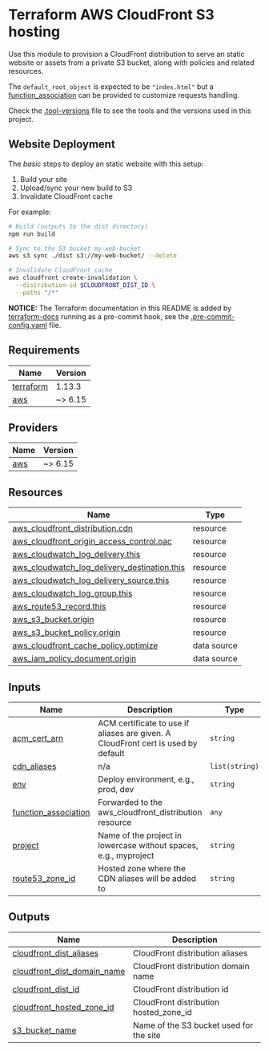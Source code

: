 # Terraform AWS CloudFront S3 hosting

Use this module to provision a CloudFront distribution to serve an static website or assets from a private S3 bucket, along with policies and related resources.

The `default_root_object` is expected to be `"index.html"` but a [function_association](https://registry.terraform.io/providers/hashicorp/aws/latest/docs/resources/cloudfront_distribution#function_association-1) can be provided to customize requests handling.

Check the [.tool-versions](./.tool-versions) file to see the tools and the versions used in this project.

## Website Deployment

The _basic_ steps to deploy an static website with this setup:

1. Build your site
2. Upload/sync your new build to S3
3. Invalidate CloudFront cache

For example:

```bash
# Build (outputs to the dist directory)
npm run build

# Sync to the S3 bucket my-web-bucket
aws s3 sync ./dist s3://my-web-bucket/ --delete

# Invalidate CloudFront cache
aws cloudfront create-invalidation \
  --distribution-id $CLOUDFRONT_DIST_ID \
  --paths "/*"
```

**NOTICE:** The Terraform documentation in this README is added by [terraform-docs](https://terraform-docs.io) running as a pre-commit hook, see the [.pre-commit-config.yaml](./.pre-commit-config.yaml) file.

<!-- BEGIN_TF_DOCS -->

## Requirements

| Name                                                                     | Version |
| ------------------------------------------------------------------------ | ------- |
| <a name="requirement_terraform"></a> [terraform](#requirement_terraform) | 1.13.3  |
| <a name="requirement_aws"></a> [aws](#requirement_aws)                   | ~> 6.15 |

## Providers

| Name                                             | Version |
| ------------------------------------------------ | ------- |
| <a name="provider_aws"></a> [aws](#provider_aws) | ~> 6.15 |

## Resources

| Name                                                                                                                                                            | Type        |
| --------------------------------------------------------------------------------------------------------------------------------------------------------------- | ----------- |
| [aws_cloudfront_distribution.cdn](https://registry.terraform.io/providers/hashicorp/aws/latest/docs/resources/cloudfront_distribution)                          | resource    |
| [aws_cloudfront_origin_access_control.oac](https://registry.terraform.io/providers/hashicorp/aws/latest/docs/resources/cloudfront_origin_access_control)        | resource    |
| [aws_cloudwatch_log_delivery.this](https://registry.terraform.io/providers/hashicorp/aws/latest/docs/resources/cloudwatch_log_delivery)                         | resource    |
| [aws_cloudwatch_log_delivery_destination.this](https://registry.terraform.io/providers/hashicorp/aws/latest/docs/resources/cloudwatch_log_delivery_destination) | resource    |
| [aws_cloudwatch_log_delivery_source.this](https://registry.terraform.io/providers/hashicorp/aws/latest/docs/resources/cloudwatch_log_delivery_source)           | resource    |
| [aws_cloudwatch_log_group.this](https://registry.terraform.io/providers/hashicorp/aws/latest/docs/resources/cloudwatch_log_group)                               | resource    |
| [aws_route53_record.this](https://registry.terraform.io/providers/hashicorp/aws/latest/docs/resources/route53_record)                                           | resource    |
| [aws_s3_bucket.origin](https://registry.terraform.io/providers/hashicorp/aws/latest/docs/resources/s3_bucket)                                                   | resource    |
| [aws_s3_bucket_policy.origin](https://registry.terraform.io/providers/hashicorp/aws/latest/docs/resources/s3_bucket_policy)                                     | resource    |
| [aws_cloudfront_cache_policy.optimize](https://registry.terraform.io/providers/hashicorp/aws/latest/docs/data-sources/cloudfront_cache_policy)                  | data source |
| [aws_iam_policy_document.origin](https://registry.terraform.io/providers/hashicorp/aws/latest/docs/data-sources/iam_policy_document)                            | data source |

## Inputs

| Name                                                                                          | Description                                                                       | Type           | Default | Required |
| --------------------------------------------------------------------------------------------- | --------------------------------------------------------------------------------- | -------------- | ------- | :------: |
| <a name="input_acm_cert_arn"></a> [acm_cert_arn](#input_acm_cert_arn)                         | ACM certificate to use if aliases are given. A CloudFront cert is used by default | `string`       | `null`  |    no    |
| <a name="input_cdn_aliases"></a> [cdn_aliases](#input_cdn_aliases)                            | n/a                                                                               | `list(string)` | `[]`    |    no    |
| <a name="input_env"></a> [env](#input_env)                                                    | Deploy environment, e.g., prod, dev                                               | `string`       | n/a     |   yes    |
| <a name="input_function_association"></a> [function_association](#input_function_association) | Forwarded to the aws_cloudfront_distribution resource                             | `any`          | `null`  |    no    |
| <a name="input_project"></a> [project](#input_project)                                        | Name of the project in lowercase without spaces, e.g., myproject                  | `string`       | n/a     |   yes    |
| <a name="input_route53_zone_id"></a> [route53_zone_id](#input_route53_zone_id)                | Hosted zone where the CDN aliases will be added to                                | `string`       | `null`  |    no    |

## Outputs

| Name                                                                                                                 | Description                             |
| -------------------------------------------------------------------------------------------------------------------- | --------------------------------------- |
| <a name="output_cloudfront_dist_aliases"></a> [cloudfront_dist_aliases](#output_cloudfront_dist_aliases)             | CloudFront distribution aliases         |
| <a name="output_cloudfront_dist_domain_name"></a> [cloudfront_dist_domain_name](#output_cloudfront_dist_domain_name) | CloudFront distribution domain name     |
| <a name="output_cloudfront_dist_id"></a> [cloudfront_dist_id](#output_cloudfront_dist_id)                            | CloudFront distribution id              |
| <a name="output_cloudfront_hosted_zone_id"></a> [cloudfront_hosted_zone_id](#output_cloudfront_hosted_zone_id)       | CloudFront distribution hosted_zone_id  |
| <a name="output_s3_bucket_name"></a> [s3_bucket_name](#output_s3_bucket_name)                                        | Name of the S3 bucket used for the site |

<!-- END_TF_DOCS -->
